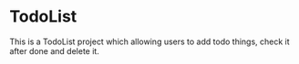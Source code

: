 # TodoList
This is a TodoList project which allowing users to add todo things, check it after done and delete it.
